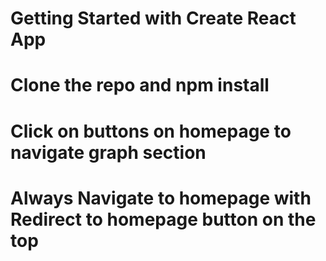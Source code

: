 # Getting Started with Create React App
# Clone the repo and npm install
# Click on buttons on homepage to navigate graph section
# Always Navigate to homepage with Redirect to homepage button on the top
